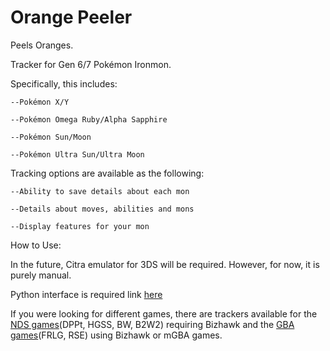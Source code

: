 # Orange Peeler
 Peels Oranges.

Tracker for Gen 6/7 Pokémon Ironmon.

Specifically, this includes:

    --Pokémon X/Y

    --Pokémon Omega Ruby/Alpha Sapphire

    --Pokémon Sun/Moon

    --Pokémon Ultra Sun/Ultra Moon


Tracking options are available as the following:

    --Ability to save details about each mon

    --Details about moves, abilities and mons

    --Display features for your mon


How to Use:
 


In the future, Citra emulator for 3DS will be required. However, for now, it is purely manual.

Python interface is required link [here](https://www.python.org/downloads/)

If you were looking for different games, there are trackers available for the [NDS games](https://github.com/Brian0255/NDS-Ironmon-Tracker)(DPPt, HGSS, BW, B2W2) requiring Bizhawk and the [GBA games](https://github.com/besteon/Ironmon-Tracker)(FRLG, RSE) using Bizhawk or mGBA games.
